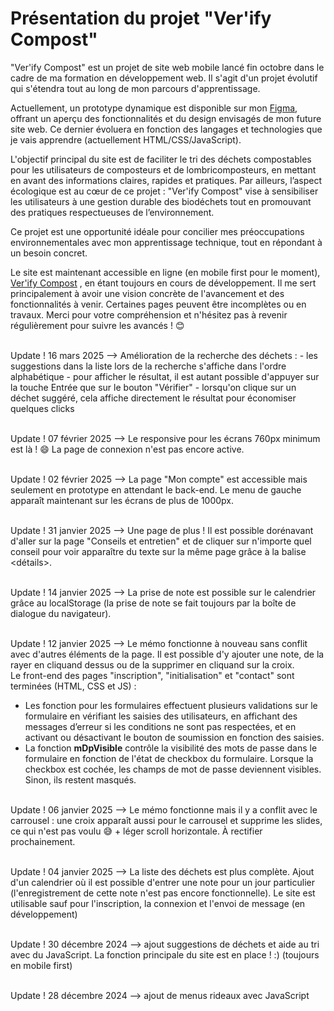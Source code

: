 # Présentation du projet "Ver'ify Compost"

"Ver'ify Compost" est un projet de site web mobile lancé fin octobre dans le cadre de ma formation en développement web. Il s'agit d'un projet évolutif qui s'étendra tout au long de mon parcours d'apprentissage.

Actuellement, un prototype dynamique est disponible sur mon [Figma](https://www.figma.com/design/I3VE2n0b4SOG1q0VF3Tl2E/Projet-Ver'ify-Compost?node-id=631-1717&p=f&t=K11yaDICjozdfypa-0), offrant un aperçu des fonctionnalités et du design envisagés de mon future site web. Ce dernier évoluera en fonction des langages et technologies que je vais apprendre (actuellement HTML/CSS/JavaScript).

L'objectif principal du site est de faciliter le tri des déchets compostables pour les utilisateurs de composteurs et de lombricomposteurs, en mettant en avant des informations claires, rapides et pratiques. Par ailleurs, l’aspect écologique est au cœur de ce projet : "Ver'ify Compost" vise à sensibiliser les utilisateurs à une gestion durable des biodéchets tout en promouvant des pratiques respectueuses de l’environnement.

Ce projet est une opportunité idéale pour concilier mes préoccupations environnementales avec mon apprentissage technique, tout en répondant à un besoin concret.

Le site est maintenant accessible en ligne (en mobile first pour le moment), [Ver'ify Compost](https://ver-ify-compost.vercel.app/) , en étant toujours en cours de développement. Il me sert principalement à avoir une vision concrète de l'avancement et des fonctionnalités à venir. Certaines pages peuvent être incomplètes ou en travaux. Merci pour votre compréhension et n'hésitez pas à revenir régulièrement pour suivre les avancés ! :blush:

<br/>Update ! 16 mars 2025 --> Amélioration de la recherche des déchets :
    - les suggestions dans la liste lors de la recherche s'affiche dans l'ordre alphabétique
    - pour afficher le résultat, il est autant possible d'appuyer sur la touche Entrée que sur le bouton "Vérifier"
    - lorsqu'on clique sur un déchet suggéré, cela affiche directement le résultat pour économiser quelques clicks

<br/>Update ! 07 février 2025 --> Le responsive pour les écrans 760px minimum est là ! 😄 La page de connexion n'est pas encore active.

<br/>Update ! 02 février 2025 --> La page "Mon compte" est accessible mais seulement en prototype en attendant le back-end. Le menu de gauche apparaît maintenant sur les écrans de plus de 1000px.

<br/>Update ! 31 janvier 2025 --> Une page de plus ! Il est possible dorénavant d'aller sur la page "Conseils et entretien" et de cliquer sur n'importe quel conseil pour voir apparaître du texte sur la même page grâce à la balise <détails>.

<br/>Update ! 14 janvier 2025 --> La prise de note est possible sur le calendrier grâce au localStorage (la prise de note se fait toujours par la boîte de dialogue du navigateur).

<br/>Update ! 12 janvier 2025 --> Le mémo fonctionne à nouveau sans conflit avec d'autres éléments de la page. Il est possible d'y ajouter une note, de la rayer en cliquand dessus ou de la supprimer en cliquand sur la croix.
<br/>Le front-end des pages "inscription", "initialisation" et "contact" sont terminées (HTML, CSS et JS) :
- Les fonction pour les formulaires effectuent plusieurs validations sur le formulaire en vérifiant les saisies des utilisateurs, en affichant des messages d’erreur si les conditions ne sont pas respectées, et en activant ou désactivant le bouton de soumission en fonction des saisies.
- La fonction **mDpVisible** contrôle la visibilité des mots de passe dans le formulaire en fonction de l'état de checkbox du formulaire. Lorsque la checkbox est cochée, les champs de mot de passe deviennent visibles. Sinon, ils restent masqués.

<br/>Update ! 06 janvier 2025 --> Le mémo fonctionne mais il y a conflit avec le carrousel : une croix apparaît aussi pour le carrousel et supprime les slides, ce qui n'est pas voulu 😅 + léger scroll horizontale. À rectifier prochainement.


<br/>Update ! 04 janvier 2025 --> La liste des déchets est plus complète. Ajout d'un calendrier où il est possible d'entrer une note pour un jour particulier (l'enregistrement de cette note n'est pas encore fonctionnelle). Le site est utilisable sauf pour l'inscription, la connexion et l'envoi de message (en développement)


<br/>Update ! 30 décembre 2024 --> ajout suggestions de déchets et aide au tri avec du JavaScript. La fonction principale du site est en place ! :) (toujours en mobile first)


<br/>Update ! 28 décembre 2024 --> ajout de menus rideaux avec JavaScript
